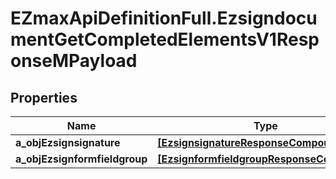# EZmaxApiDefinitionFull.EzsigndocumentGetCompletedElementsV1ResponseMPayload

## Properties

Name | Type | Description | Notes
------------ | ------------- | ------------- | -------------
**a_objEzsignsignature** | [**[EzsignsignatureResponseCompound]**](EzsignsignatureResponseCompound.md) |  | 
**a_objEzsignformfieldgroup** | [**[EzsignformfieldgroupResponseCompound]**](EzsignformfieldgroupResponseCompound.md) |  | 


